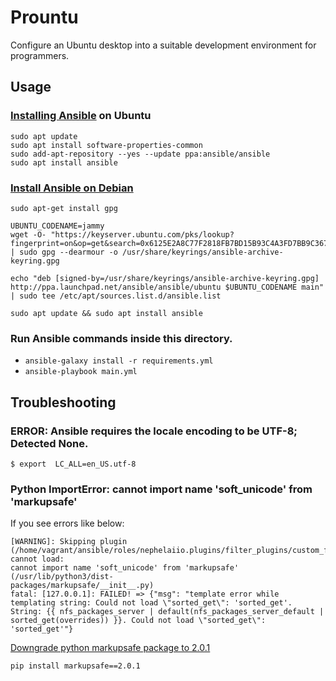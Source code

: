 # Prountu
Configure an Ubuntu desktop into a suitable development environment for programmers.

## Usage

### [Installing Ansible](https://docs.ansible.com/ansible/latest/installation_guide/installation_distros.html#installing-ansible-on-ubuntu) on Ubuntu

```shell
sudo apt update
sudo apt install software-properties-common
sudo add-apt-repository --yes --update ppa:ansible/ansible
sudo apt install ansible
```

### [Install Ansible on Debian](https://docs.ansible.com/ansible/latest/installation_guide/installation_distros.html#installing-ansible-on-debian)

```shell
sudo apt-get install gpg

UBUNTU_CODENAME=jammy
wget -O- "https://keyserver.ubuntu.com/pks/lookup?fingerprint=on&op=get&search=0x6125E2A8C77F2818FB7BD15B93C4A3FD7BB9C367" | sudo gpg --dearmour -o /usr/share/keyrings/ansible-archive-keyring.gpg

echo "deb [signed-by=/usr/share/keyrings/ansible-archive-keyring.gpg] http://ppa.launchpad.net/ansible/ansible/ubuntu $UBUNTU_CODENAME main" | sudo tee /etc/apt/sources.list.d/ansible.list

sudo apt update && sudo apt install ansible
```

### Run Ansible commands inside this directory.

 * `ansible-galaxy install -r requirements.yml`
 * `ansible-playbook main.yml`


## Troubleshooting

### ERROR: Ansible requires the locale encoding to be UTF-8; Detected None.


```shell
$ export  LC_ALL=en_US.utf-8
```

### Python ImportError: cannot import name 'soft_unicode' from 'markupsafe'

If you see errors like below:

```
[WARNING]: Skipping plugin
(/home/vagrant/ansible/roles/nephelaiio.plugins/filter_plugins/custom_filters.py), cannot load:
cannot import name 'soft_unicode' from 'markupsafe' (/usr/lib/python3/dist-
packages/markupsafe/__init__.py)
fatal: [127.0.0.1]: FAILED! => {"msg": "template error while templating string: Could not load \"sorted_get\": 'sorted_get'. String: {{ nfs_packages_server | default(nfs_packages_server_default | sorted_get(overrides)) }}. Could not load \"sorted_get\": 'sorted_get'"}
```

[Downgrade python markupsafe package to 2.0.1](https://stackoverflow.com/a/72747002/157811)

```
pip install markupsafe==2.0.1
```
